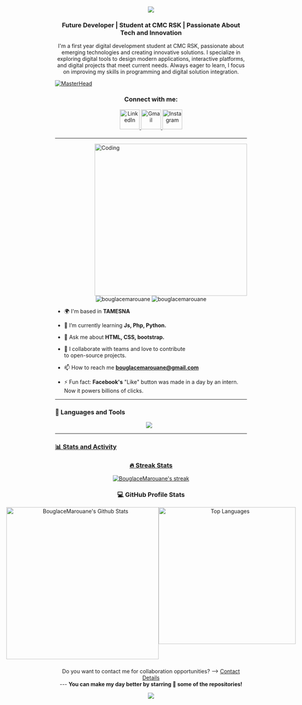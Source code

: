 <h1 align="center">
    <img src="https://readme-typing-svg.herokuapp.com/?font=Righteous&size=35&color=387b8b&center=true&vCenter=true&width=500&height=70&duration=4000&pause=1000&lines=Hello+There!+✨;+I'm+Marouane+Bouglace;" />
</h1>
<h3 align="center">Future Developer | Student at CMC RSK | Passionate About Tech and Innovation</h3>
<p align="center">I'm a first year digital development student at CMC RSK, passionate about emerging technologies and creating innovative solutions. I specialize in exploring digital tools to design modern applications, interactive platforms, and digital projects that meet current needs. Always eager to learn, I focus on improving my skills in programming and digital solution integration.</p>

[![MasterHead](https://i.pinimg.com/originals/90/70/32/9070324cdfc07c68d60eed0c39e77573.gif)](https://BouglaceMarouane.io)

<h3 align="center">Connect with me:</h3>
<div align="center" style="margin-bottom: 20px;">
  <a href="https://www.linkedin.com/in/marouane-bouglace/" target="_blank" >
    <img src="https://cdn-icons-png.freepik.com/256/2335/2335321.png?ga=GA1.1.361340327.1735012906" width="52" height="52" alt="LinkedIn" />
  </a>
  <a href="mailto:bouglacemarouane@gmail.com" target="_blank" >
    <img src="https://cdn-icons-png.freepik.com/256/2335/2335296.png?ga=GA1.1.361340327.1735012906" width="52" height="52" alt="Gmail" />
  </a>
  <a href="https://www.instagram.com/marwane.2x/" target="_blank">
    <img src="https://cdn-icons-png.freepik.com/256/2335/2335273.png?ga=GA1.1.361340327.1735012906" width="52" height="52" alt="Instagram" />
  </a>
</div>

---

<!--<h3 align="center">Certification Badges:</h3>
<div style="display:flex; align-items:center; gap: 10px;" align="center">
  <a href="https://www.credly.com/badges/37d07a2e-5ae7-4963-9a74-2a8cdc208234/public_url" target="_blank">
    <img src="https://raw.githubusercontent.com/sanjay-kv/sanjay-kv/main/Assets/GitHub%20Foundation.png" width="100px" height="105px" />
  </a>
</div> -->

<p>
    <img align="right" alt="Coding" width="400"  src="https://user-images.githubusercontent.com/74038190/212748830-4c709398-a386-4761-84d7-9e10b98fbe6e.gif">
</p>

<p align="center">
    <a>
        <img src="https://komarev.com/ghpvc/?username=bouglacemarouane&label=Profile%20views&color=0e75b6&style=flat" alt="bouglacemarouane" /> 
    </a>
    <a>
        <img src="https://img.shields.io/github/stars/bouglacemarouane" alt="bouglacemarouane" />
    </a>
</p>


- 🌍 I'm based in **TAMESNA**

- 🌱 I’m currently learning **Js, Php, Python.**

- 💬 Ask me about **HTML, CSS, bootstrap.**

- 👯 I collaborate with teams and love to contribute<br> to open-source projects.

- 📫 How to reach me **bouglacemarouane@gmail.com**
  
- ⚡ Fun fact: **Facebook's** "Like" button was made in a day by an intern. Now it powers billions of clicks.

---

  <h3>🧰 Languages and Tools</h3>
  <p align="center" style="padding-right:10px">
    <a href="https://skillicons.dev">
    <img src="https://skillicons.dev/icons?i=html,css,bootstrap,js,py,qt,flask,sqlite,php,mysql,git,github,linux,anaconda,sublime,vscode,pycharm,&theme=dark&perline=12"\>
  </p>
      
---

### 📊 Stats and Activity

  <h3 align="center">🔥 Streak Stats</h3>
  
  <p align="center">
    <a href="https://github.com/DenverCoder1/github-readme-streak-stats">
      <img title="🔥 Get streak stats for your profile at git.io/streak-stats" alt="BouglaceMarouane's streak" src="https://github-readme-streak-stats-eight.vercel.app/?user=BouglaceMarouane&theme=monokai-metallian&hide_border=true&short_numbers=true"/>
    </a>
  </p>

<h3 align="center">💻 GitHub Profile Stats</h3>

<div align="center" style="display: flex; justify-content: center;">
    <a target="blank" href="https://github.com/anuraghazra/github-readme-stats">
        <img alt="BouglaceMarouane's Github Stats" 
             src="https://github-readme-stats.vercel.app/api/?username=BouglaceMarouane&show_icons=true&include_all_commits=true&count_private=true&theme=react&hide_border=true&bg_color=1F222E&title_color=F85D7F&icon_color=F8D866" width="400" />
    </a>
    <a target="blank">
        <img src="https://github-readme-stats.vercel.app/api/top-langs?username=BouglaceMarouane&show_icons=true&locale=en&layout=compact&include_all_commits=true&count_private=true&theme=react&hide_border=true&bg_color=1F222E&title_color=F85D7F&icon_color=F8D866" alt="Top Languages" width="360" />
    </a>
</div>


###

<div align="center">
   <p>Do you want to contact me for collaboration opportunities? ⟶ 
      <a href="mailto:bouglacemarouane@gmail.com">Contact Details</a><br>
       ---
      <b>You can make my day better by starring 🌟 some of the repositories!</b>
   </p>
</div>

<p align="center">
  <img src="https://capsule-render.vercel.app/api?type=waving&color=gradient&height=60&section=footer"/>
</p>
<br/>



  
